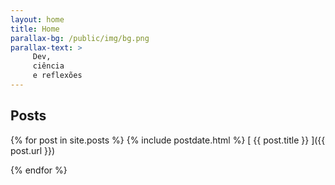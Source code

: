 ```yaml
---
layout: home
title: Home
parallax-bg: /public/img/bg.png
parallax-text: >
     Dev,
     ciência
     e reflexões 
---
```


## Posts

{% for post in site.posts %} {% include postdate.html %}
[ {{ post.title }} ]({{ post.url }}) 

{% endfor %}